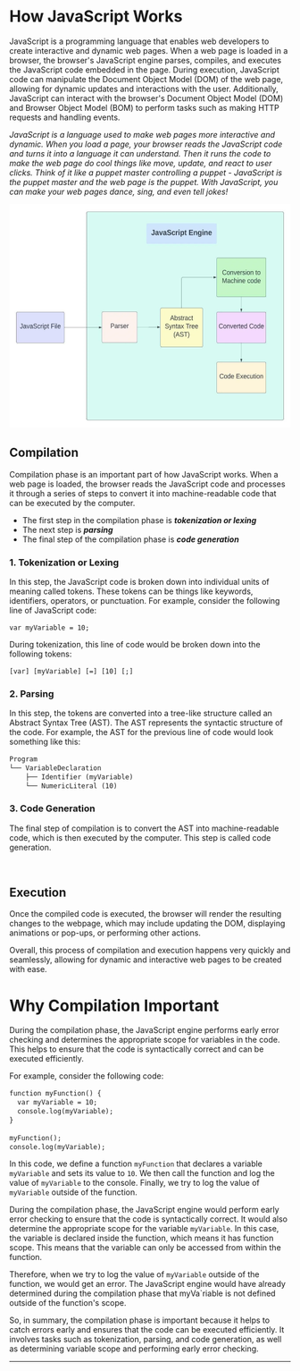 # How JavaScript Works

JavaScript is a programming language that enables web developers to create interactive and dynamic web pages. When a web page is loaded in a browser, the browser's JavaScript engine parses, compiles, and executes the JavaScript code embedded in the page. During execution, JavaScript code can manipulate the Document Object Model (DOM) of the web page, allowing for dynamic updates and interactions with the user. Additionally, JavaScript can interact with the browser's Document Object Model (DOM) and Browser Object Model (BOM) to perform tasks such as making HTTP requests and handling events.

_JavaScript is a language used to make web pages more interactive and dynamic. When you load a page, your browser reads the JavaScript code and turns it into a language it can understand. Then it runs the code to make the web page do cool things like move, update, and react to user clicks. Think of it like a puppet master controlling a puppet - JavaScript is the puppet master and the web page is the puppet. With JavaScript, you can make your web pages dance, sing, and even tell jokes!_

<p align="center">
 <img src="./images/How-does-JavaScript-work.webp"  width="600" height="400">
</p>

## **Compilation**

Compilation phase is an important part of how JavaScript works. When a web page is loaded, the browser reads the JavaScript code and processes it through a series of steps to convert it into machine-readable code that can be executed by the computer.

- The first step in the compilation phase is **_*tokenization or lexing*_**
- The next step is **_*parsing*_**
- The final step of the compilation phase is **_*code generation*_**

### 1. Tokenization or Lexing

In this step, the JavaScript code is broken down into individual units of meaning called tokens. These tokens can be things like keywords, identifiers, operators, or punctuation. For example, consider the following line of JavaScript code:

```
var myVariable = 10;
```

During tokenization, this line of code would be broken down into the following tokens:

```
[var] [myVariable] [=] [10] [;]
```

### 2. Parsing

In this step, the tokens are converted into a tree-like structure called an Abstract Syntax Tree (AST). The AST represents the syntactic structure of the code. For example, the AST for the previous line of code would look something like this:

```
Program
└── VariableDeclaration
    ├── Identifier (myVariable)
    └── NumericLiteral (10)
```

### 3. Code Generation

The final step of compilation is to convert the AST into machine-readable code, which is then executed by the computer. This step is called code generation.

<br/>

## **Execution**

Once the compiled code is executed, the browser will render the resulting changes to the webpage, which may include updating the DOM, displaying animations or pop-ups, or performing other actions.

Overall, this process of compilation and execution happens very quickly and seamlessly, allowing for dynamic and interactive web pages to be created with ease.

# Why Compilation Important

During the compilation phase, the JavaScript engine performs early error checking and determines the appropriate scope for variables in the code. This helps to ensure that the code is syntactically correct and can be executed efficiently.

For example, consider the following code:

```
function myFunction() {
  var myVariable = 10;
  console.log(myVariable);
}

myFunction();
console.log(myVariable);
```

In this code, we define a function `myFunction` that declares a variable `myVariable` and sets its value to `10`. We then call the function and log the value of `myVariable` to the console. Finally, we try to log the value of `myVariable` outside of the function.

During the compilation phase, the JavaScript engine would perform early error checking to ensure that the code is syntactically correct. It would also determine the appropriate scope for the variable `myVariable`. In this case, the variable is declared inside the function, which means it has function scope. This means that the variable can only be accessed from within the function.

Therefore, when we try to log the value of `myVariable` outside of the function, we would get an error. The JavaScript engine would have already determined during the compilation phase that myVa`riable is not defined outside of the function's scope.

So, in summary, the compilation phase is important because it helps to catch errors early and ensures that the code can be executed efficiently. It involves tasks such as tokenization, parsing, and code generation, as well as determining variable scope and performing early error checking.

---
